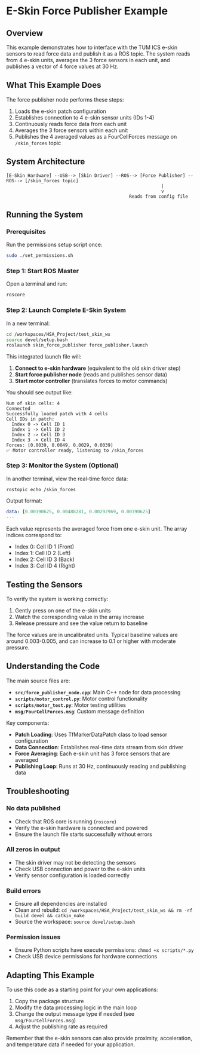 # E-Skin Force Publisher Example

## Overview
This example demonstrates how to interface with the TUM ICS e-skin sensors to read force data and publish it as a ROS topic. The system reads from 4 e-skin units, averages the 3 force sensors in each unit, and publishes a vector of 4 force values at 30 Hz.

## What This Example Does
The force publisher node performs these steps:
1. Loads the e-skin patch configuration
2. Establishes connection to 4 e-skin sensor units (IDs 1-4)
3. Continuously reads force data from each unit
4. Averages the 3 force sensors within each unit
5. Publishes the 4 averaged values as a FourCellForces message on `/skin_forces` topic

## System Architecture
```
[E-Skin Hardware] --USB--> [Skin Driver] --ROS--> [Force Publisher] --ROS--> [/skin_forces topic]
                                                          |
                                                          v
                                              Reads from config file
```

## Running the System

### Prerequisites
Run the permissions setup script once:
```bash
sudo ./set_permissions.sh
```

### Step 1: Start ROS Master
Open a terminal and run:
```bash
roscore
```

### Step 2: Launch Complete E-Skin System
In a new terminal:
```bash
cd /workspaces/HSA_Project/test_skin_ws
source devel/setup.bash
roslaunch skin_force_publisher force_publisher.launch
```

This integrated launch file will:
1. **Connect to e-skin hardware** (equivalent to the old skin driver step)
2. **Start force publisher node** (reads and publishes sensor data)
3. **Start motor controller** (translates forces to motor commands)

You should see output like:
```
Num of skin cells: 4
Connected
Successfully loaded patch with 4 cells
Cell IDs in patch:
  Index 0 -> Cell ID 1
  Index 1 -> Cell ID 2
  Index 2 -> Cell ID 3
  Index 3 -> Cell ID 4
Forces: [0.0039, 0.0049, 0.0029, 0.0039]
✅ Motor controller ready, listening to /skin_forces
```

### Step 3: Monitor the System (Optional)
In another terminal, view the real-time force data:
```bash
rostopic echo /skin_forces
```

Output format:
```yaml
data: [0.00390625, 0.00488281, 0.00292969, 0.00390625]
---
```

Each value represents the averaged force from one e-skin unit. The array indices correspond to:
- Index 0: Cell ID 1 (Front)
- Index 1: Cell ID 2 (Left)
- Index 2: Cell ID 3 (Back)  
- Index 3: Cell ID 4 (Right)

## Testing the Sensors
To verify the system is working correctly:
1. Gently press on one of the e-skin units
2. Watch the corresponding value in the array increase
3. Release pressure and see the value return to baseline

The force values are in uncalibrated units. Typical baseline values are around 0.003-0.005, and can increase to 0.1 or higher with moderate pressure.

## Understanding the Code
The main source files are:

- **`src/force_publisher_node.cpp`**: Main C++ node for data processing
- **`scripts/motor_control.py`**: Motor control functionality
- **`scripts/motor_test.py`**: Motor testing utilities
- **`msg/FourCellForces.msg`**: Custom message definition

Key components:
- **Patch Loading**: Uses TfMarkerDataPatch class to load sensor configuration
- **Data Connection**: Establishes real-time data stream from skin driver
- **Force Averaging**: Each e-skin unit has 3 force sensors that are averaged
- **Publishing Loop**: Runs at 30 Hz, continuously reading and publishing data

## Troubleshooting

### No data published
- Check that ROS core is running (`roscore`)
- Verify the e-skin hardware is connected and powered
- Ensure the launch file starts successfully without errors

### All zeros in output
- The skin driver may not be detecting the sensors
- Check USB connection and power to the e-skin units
- Verify sensor configuration is loaded correctly

### Build errors
- Ensure all dependencies are installed
- Clean and rebuild: `cd /workspaces/HSA_Project/test_skin_ws && rm -rf build devel && catkin_make`
- Source the workspace: `source devel/setup.bash`

### Permission issues
- Ensure Python scripts have execute permissions: `chmod +x scripts/*.py`
- Check USB device permissions for hardware connections

## Adapting This Example
To use this code as a starting point for your own applications:
1. Copy the package structure
2. Modify the data processing logic in the main loop
3. Change the output message type if needed (see `msg/FourCellForces.msg`)
4. Adjust the publishing rate as required

Remember that the e-skin sensors can also provide proximity, acceleration, and temperature data if needed for your application.